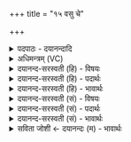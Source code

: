 +++
title = "१५ वसु चे"

+++
<details><summary>पदपाठः - दयानन्दादि</summary>

वसु॑। च॒। मे॒। व॒स॒तिः। च॒। मे॒। कर्म॑। च॒। मे॒। शक्तिः॑। च॒। मे॒। अर्थः॑। च॒। मे॒। एमः॑। च॒। मे॒। इ॒त्या। च॒। मे॒। गतिः॑। च॒। मे॒। य॒ज्ञेन॑। क॒ल्प॒न्ता॒म्। १५।
</details>

<details><summary>अधिमन्त्रम् (VC)</summary>

- धनादियुक्ता आत्मा देवता
- देवा ऋषयः
- विराडार्षी पङ्क्तिः
- पञ्चमः
</details>

<details><summary>दयानन्द-सरस्वती (हि) - विषयः</summary>

फिर उसी विषय को अगले मन्त्र में कहा है ॥
</details>

<details><summary>दयानन्द-सरस्वती (हि) - पदार्थः</summary>

पदार्थान्वयभाषाः -  (मे) मेरा (वसु) वस्तु (च) और प्रिय पदार्थ वा पियारा काम (मे) मेरी (वसतिः) जिसमें वसते हैं, वह वस्ती (च) और भृत्य (मे) मेरा (कर्म) काम (च) और करनेवाला (मे) मेरा (शक्तिः) सामर्थ्य (च) और प्रेम (मे) मेरा (अर्थः) सब पदार्थों को इकट्ठा करना (च) और इकट्ठा करनेवाला (मे) मेरा (एमः) अच्छा यत्न (च) और बुद्धि (मे) मेरी (इत्या) वह रीति जिससे व्यवहारों को जानता हूँ (च) और युक्ति तथा (मे) मेरी (गतिः) चाल (च) और उछलना आदि क्रिया ये सब पदार्थ (यज्ञेन) पुरुषार्थ के अनुष्ठान से (कल्पन्ताम्) समर्थ होवें ॥१५ ॥
</details>

<details><summary>दयानन्द-सरस्वती (हि) - भावार्थः</summary>

भावार्थभाषाः -  हे मनुष्यो ! जो मनुष्य अपना समस्त सामर्थ्य आदि सबके हित के लिये ही करते हैं, वे ही प्रशंसायुक्त होते हैं ॥१५ ॥
</details>

<details><summary>दयानन्द-सरस्वती (सं) - विषयः</summary>

पुनस्तमेव विषयमाह ॥
</details>

<details><summary>दयानन्द-सरस्वती (सं) - पदार्थः</summary>

पदार्थान्वयभाषाः -  मे वसु च मे वसतिश्च मे कर्म च मे शक्तिश्च मेऽर्थश्च म एमश्च म इत्या च मे गतिश्च यज्ञेन कल्पन्ताम् ॥१५ ॥
</details>

<details><summary>दयानन्द-सरस्वती (सं) - भावार्थः</summary>

भावार्थभाषाः -  हे मनुष्याः ! ये जनाः सर्वं सामर्थ्यादिकं सर्वहितायैव कुर्वन्ति, त एव प्रशंसिता भवन्ति ॥१५ ॥
</details>

<details><summary>सविता जोशी ← दयानन्दः (म) - भावार्थः</summary>

भावार्थभाषाः -  हे माणसांनो ! जी माणसे आपले संपूर्ण सामर्थ्य सर्वांच्या हितासाठी वापरतात तीच प्रशंसा करण्यायोग्य असतात.
</details>